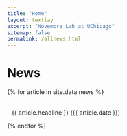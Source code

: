 ```yaml
---
title: "Home"
layout: textlay
excerpt: "Novembre Lab at UChicago"
sitemap: false
permalink: /allnews.html
---
```


# News

{% for article in site.data.news %}
  <p><br>
  - {{ article.headline }} ({{ article.date }})</p>
{% endfor %}
